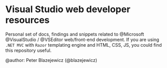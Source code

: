 # Visual Studio web developer resources

Personal set of docs, findings and snippets related to @Microsoft @VisualStudio / @VSEditor web/front-end development. If you are using `.NET MVC` with `Razor` templating engine and HTML, CSS, JS, you could find this repository useful.

@author: Peter Blazejewicz (@blazejewicz)
